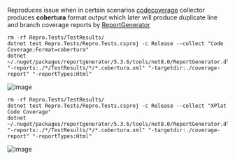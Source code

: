 Reproduces issue when in certain scenarios [codecoverage](https://github.com/microsoft/codecoverage) collector produces **cobertura** format output which later will produce duplicate line and branch coverage reports by [ReportGenerator](https://github.com/danielpalme/ReportGenerator)

```
rm -rf Repro.Tests/TestResults/
dotnet test Repro.Tests/Repro.Tests.csproj -c Release --collect "Code Coverage;Format=cobertura"
dotnet ~/.nuget/packages/reportgenerator/5.3.6/tools/net8.0/ReportGenerator.dll "-reports:./*/TestResults/*/*.cobertura.xml" "-targetdir:./coverage-report" "-reportTypes:Html"
```

![image](https://github.com/standsed/CodeCoverageRepro/assets/37961304/fe465c5c-a54e-4b90-a846-960f0680c0db)


```
rm -rf Repro.Tests/TestResults/
dotnet test Repro.Tests/Repro.Tests.csproj -c Release --collect "XPlat Code Coverage"
dotnet ~/.nuget/packages/reportgenerator/5.3.6/tools/net8.0/ReportGenerator.dll "-reports:./*/TestResults/*/*.cobertura.xml" "-targetdir:./coverage-report" "-reportTypes:Html"
```

![image](https://github.com/standsed/CodeCoverageRepro/assets/37961304/c01dbdba-1e66-4c7e-b1bf-423aace996e5)
